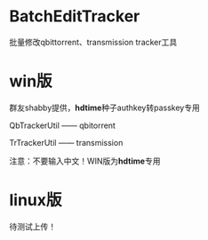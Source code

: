 # BatchEditTracker
批量修改qbittorrent、transmission tracker工具

# win版
群友shabby提供，**hdtime**种子authkey转passkey专用

QbTrackerUtil —— qbitorrent 

TrTrackerUtil —— transmission

注意：不要输入中文！WIN版为**hdtime**专用

# linux版
待测试上传！
